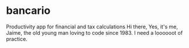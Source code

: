 # bancario
Productivity app for financial and tax calculations
Hi there,
Yes, it's me, Jaime, the old young man loving to code since 1983.
I need a loooooot of practice.
